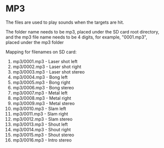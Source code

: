 # MP3
The files are used to play sounds when the targets are hit.

The folder name needs to be mp3, placed under the SD card root directory, and the mp3 file name needs to be 4 digits, for example, "0001.mp3", placed under the mp3 folder

Mapping for filenames on SD card:
1. mp3/0001.mp3 - Laser shot left
1. mp3/0002.mp3 - Laser shot right
1. mp3/0003.mp3 - Laser shot stereo
1. mp3/0004.mp3 - Bong left
1. mp3/0005.mp3 - Bong right
1. mp3/0006.mp3 - Bong stereo
1. mp3/0007.mp3 - Metal left
1. mp3/0008.mp3 - Metal right
1. mp3/0009.mp3 - Metal stereo
1. mp3/0010.mp3 - Slam left
1. mp3/0011.mp3 - Slam right
1. mp3/0012.mp3 - Slam stereo
1. mp3/0013.mp3 - Shout left
1. mp3/0014.mp3 - Shout right
1. mp3/0015.mp3 - Shout stereo
1. mp3/0016.mp3 - Intro stereo

